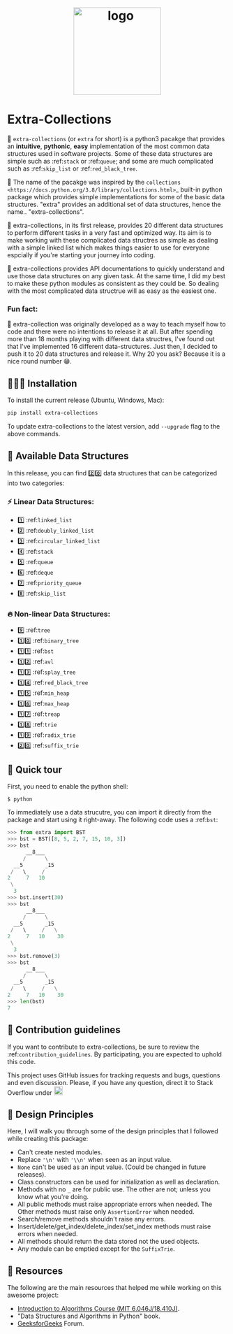 <h1 align="center">
<!-- <p>Extra-Collections</p> -->
<img src="./docs/source/img/dark-logo.png" height=200 alt="logo">
</h1>

# Extra-Collections
👋 `extra-collections` (or `extra` for short) is a python3 pacakge that provides
an **intuitive**, **pythonic**, **easy** implementation of the most common data
structures used in software projects. Some of these data structures are simple
such as :ref:`stack` or :ref:`queue`; and some are much complicated such as
:ref:`skip_list` or :ref:`red_black_tree`.

🧐 The name of the pacakge was inspired by the 
`collections <https://docs.python.org/3.8/library/collections.html>`_ built-in
python package which provides simple implementations for some of the basic data
structures. "extra" provides an additional set of data structures, hence the
name.. "extra-collections".

🤯 extra-collections, in its first release, provides 20 different data
structures to perform different tasks in a very fast and optimized way. Its aim
is to make working with these complicated data structres as simple as dealing
with a simple linked list which makes things easier to use for everyone
espcially if you're starting your journey into coding.

📒 extra-collections provides API documentations to quickly understand and use
those data structures on any given task. At the same time, I did my best to 
make these python modules as consistent as they could be. So dealing with the 
most complicated data structrue will as easy as the easiest one.

### **Fun fact:**

🤤 extra-collection was originally developed as a way to teach myself how to
code and there were no intentions to release it at all. But after spending more
than 18 months playing with different data structres, I've found out that I've
implemented 16 different data-structures. Just then, I decided to push it to 20
data structures and release it. Why 20 you ask? Because it is a nice round
number 😁.


## 👨🏻‍💻 Installation
To install the current release (Ubuntu, Windows, Mac):

```bash
pip install extra-collections
```

To update extra-collections to the latest version, add `--upgrade` flag to the
above commands.


## 🦾 Available Data Structures
In this release, you can find 2️⃣0️⃣ data structures that can be categorized into
two categories:

### ⚡️ Linear Data Structures:
* 1️⃣ :ref:`linked_list`
* 2️⃣ :ref:`doubly_linked_list`
* 3️⃣ :ref:`circular_linked_list`
* 4️⃣ :ref:`stack`
* 5️⃣ :ref:`queue`
* 6️⃣ :ref:`deque`
* 7️⃣ :ref:`priority_queue`
* 8️⃣ :ref:`skip_list`

### 🔥 Non-linear Data Structures:
* 9️⃣   :ref:`tree`
* 1️⃣0️⃣ :ref:`binary_tree`
* 1️⃣1️⃣ :ref:`bst`
* 1️⃣2️⃣ :ref:`avl`
* 1️⃣3️⃣ :ref:`splay_tree`
* 1️⃣4️⃣ :ref:`red_black_tree`
* 1️⃣5️⃣ :ref:`min_heap`
* 1️⃣6️⃣ :ref:`max_heap`
* 1️⃣7️⃣ :ref:`treap`
* 1️⃣8️⃣ :ref:`trie`
* 1️⃣9️⃣ :ref:`radix_trie`
* 2️⃣0️⃣ :ref:`suffix_trie`


## 🚀 Quick tour
First, you need to enable the python shell:

```shell
$ python
```

To immediately use a data strucutre, you can import it directly from the package
and start using it right-away. The following code uses a :ref:`bst`:

```python
>>> from extra import BST
>>> bst = BST([8, 5, 2, 7, 15, 10, 3])
>>> bst
      __8___
     /      \
  __5       _15
 /   \     /
2     7   10
 \
  3
>>> bst.insert(30)
>>> bst
      __8___
     /      \
  __5       _15
 /   \     /   \
2     7   10    30
 \
  3
>>> bst.remove(3)
>>> bst
      __8___
     /      \
  __5       _15
 /   \     /   \
2     7   10    30
>>> len(bst)
7
```

## 🤝 Contribution guidelines
If you want to contribute to extra-collections, be sure to review the 
:ref:`contribution_guidelines`. By participating, you are expected to uphold
this code.

This project uses GitHub issues for tracking requests and bugs, questions and
even discussion. Please, if you have any question, direct it to Stack Overflow
under <a href="https://stackoverflow.com/questions/tagged/extra-collections">
<img src="./docs/source/img/stackoverflow-tag.png" height="20">
</a>


## 🚧 Design Principles

Here, I will walk you through some of the design principles that I followed
while creating this package:

- Can't create nested modules.
- Replace `'\n'` with `'\\n'` when seen as an input value.
- `None` can't be used as an input value. (Could be changed in future releases).
- Class constructors can be used for initialization as well as declaration.
- Methods with no `_` are for public use. The other are not; unless you know
what you're doing. 
- All public methods must raise appropriate errors when needed. The Other
methods must raise only `AssertionError` when needed.
- Search/remove methods shouldn't raise any errors.
- Insert/delete/get_index/delete_index/set_index methods must raise errors when
needed.
- All methods should return the data stored not the used objects.
- Any module can be emptied except for the `SuffixTrie`.


## 📕 Resources

The following are the main resources that helped me while working on this
awesome project:

- [Introduction to Algorithms Course (MIT 6.046J/18.410J)](https://www.youtube.com/playlist?list=PLDC836E1A1076378E>).
- "Data Structures and Algorithms in Python" book.
- [GeeksforGeeks](https://www.geeksforgeeks.org/) Forum.